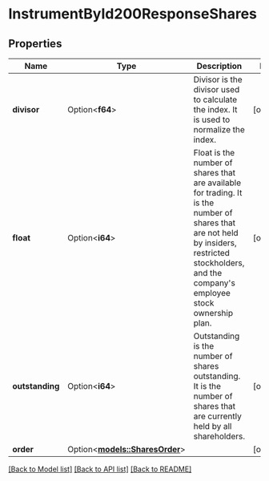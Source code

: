 # InstrumentById200ResponseShares

## Properties

Name | Type | Description | Notes
------------ | ------------- | ------------- | -------------
**divisor** | Option<**f64**> | Divisor is the divisor used to calculate the index. It is used to normalize the index. | [optional]
**float** | Option<**i64**> | Float is the number of shares that are available for trading. It is the number of shares that are not held by insiders, restricted stockholders, and the company's employee stock ownership plan. | [optional]
**outstanding** | Option<**i64**> | Outstanding is the number of shares outstanding. It is the number of shares that are currently held by all shareholders. | [optional]
**order** | Option<[**models::SharesOrder**](SharesOrder.md)> |  | [optional]

[[Back to Model list]](../README.md#documentation-for-models) [[Back to API list]](../README.md#documentation-for-api-endpoints) [[Back to README]](../README.md)


